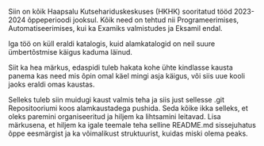 Siin on kõik Haapsalu Kutsehariduskeskuses (HKHK) sooritatud tööd 2023-2024 õppeperioodi jooksul.
Kõik need on tehtud nii Programeerimises, Automatiseerimises, kui ka Examiks valmistudes ja Eksamil endal. 

Iga töö on küll eraldi katalogis, kuid alamkatalogid on neil suure ümbertõstmise käigus kaduma läinud.

Siit ka hea märkus, edaspidi tuleb hakata kohe ühte kindlasse kausta panema kas need mis õpin omal käel mingi asja käigus, 
või siis uue kooli jaoks eraldi omas  kaustas. 

Selleks tuleb siin muidugi kaust valmis teha ja siis just sellesse .git Repositooriumi koos alamkaustadega pushida.
Seda kõike ikka selleks, et oleks paremini organiseeritud ja hiljem ka lihtsamini leitavad.
Lisa märkusena, et hiljem ka igale teemale teha selline README.md sissejuhatus õppe eesmärgist ja ka võimalikust struktuurist, kuidas miski olema peaks.

